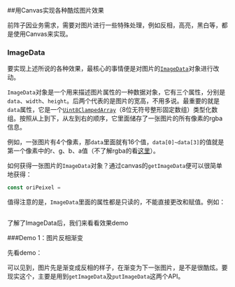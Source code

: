 ##用Canvas实现各种酷炫图片效果

前阵子因业务需求，需要对图片进行一些特殊处理，例如反相，高亮，黑白等，都是使用Canvas来实现。

### ImageData

要实现上述所说的各种效果，最核心的事情便是对图片的[`ImageData`](https://developer.mozilla.org/en-US/docs/Web/API/ImageData)对象进行改动。

`ImageData`对象是一个用来描述图片属性的一种数据对象，它有三个属性，分别是`data`、`width`、`height`。后两个代表的是图片的宽高，不用多说。最重要的就是`data`属性，它是一个[`Uint8ClampedArray`](https://developer.mozilla.org/en-US/docs/Web/JavaScript/Reference/Global_Objects/Uint8ClampedArray)（8位无符号整形固定数组）类型化数组。按照从上到下，从左到右的顺序，它里面储存了一张图片的所有像素的rgba信息。

例如，一张图片有4个像素，那`data`里面就有16个值，`data[0]~data[3]`的值就是第一个像素中的r、g、b、a值（不了解rgba的看[这里](https://www.w3cplus.com/content/css3-rgba)）。

如何获得一张图片的`ImageData`对象？通过canvas的`getImageData`便可以很简单地获得：

```javascript
const oriPeixel = 
```

值得注意的是，`ImageData`里面的属性都是只读的，不能直接更改和赋值。例如：

```javascript

```



了解了ImageData后，我们来看看效果demo

###Demo 1：图片反相渐变

先看demo：



可以见到，图片先是渐变成反相的样子，在渐变为下一张图片，是不是很酷炫。要现实这个，主要是用到`getImageData`及`putImageData`这两个API。

#### 

